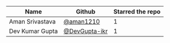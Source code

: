 | Name                 | Github                                                        | Starred the repo |
| -------------------- | ------------------------------------------------------------- | ---------------- |
| Aman Srivastava      | [@aman1210](https://github.com/aman1210)                      |         1        |
| Dev Kumar Gupta      | [@DevGupta-ikr](https://github.com/DevGupta-ikr)              |         1        |
